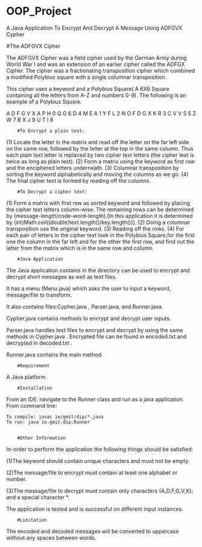 # OOP_Project
A Java Application To Encrypt And Decrypt A Message Using ADFGVX Cypher

#The ADFGVX Cipher
														
The ADFGVX Cipher was a field cipher used by the German Army during World War I and was an extension of an earlier cipher called the ADFGX Cipher. The cipher was a fractionating transposition cipher which combined a modified Polybius square with a single columnar transposition.

This cipher uses a keyword and a Polybius Square( A 6X6 Square containing all the letters from A-Z and numbers 0-9). The following is an example of a Polybius Square.

  A D F G V X
A P H 0 Q G 6
D 4 M E A 1 Y
F L 2 N O F D
G X K R 3 C V
V S 5 Z W 7 B
X J 9 U T I 8

		#To Encrypt a plain text: 

(1) Locate the letter in the matrix and read off the letter on the far left side on the same row, followed by the letter at the top in the same column.
	Thus each plain text letter is replaced by two cipher text letters (the cipher text is twice as long as plain text). 
(2) Form a matrix using the keyword as first row and the enciphered letters underneath.
(3) Columnar transposition by sorting the keyword alphabetically and moving the columns as we go.
(4) The final cipher text is formed by reading off the columns.

		#To Decrypt a cipher text:

(1) Form a matrix with first row as sorted keyword and followed by placing the cipher text letters column-wise.
	The remaining rows can be determined by (message-length/code-word-length).[In this application it is determined by (int)Math.ceil((double)text.length()/key.length())].
(2) Doing a columnar transposition use the original keyword.
(3) Reading off the rows. 
(4) For each pair of letters in the cipher text look in the Polybius Square,for the first one the column in the far left and for the other the first row,
	and find out the letter from the matrix which is in the same row and column.

		#Java Application

The Java application contains in the directory can be used to encrypt and decrypt short messages as well as text files.

It has a menu (Menu.java) which asks the user to input a keyword, message/file to transform.

It also contains files:Cypher.java , Parser.java, and Runner.java.

Cypher.java contains methods to encrypt and decrypt user inputs.

Parser.java handles text files to encrypt and decrypt by using the same methods in Cypher.java . Encrypted file can be found in encoded.txt and decrypted in decoded.txt .

Runner.java contains the main method.


		#Requirement
		
A Java platform.	

		#Installation

From an IDE: navigate to the Runner class and run as a java application.
From command line:
	
	To compile: javac ie/gmit/dip/*.java
	To run: java ie.gmit.dip.Runner

		
		#Other Information

In-order to perform the application the following things should be satisfied:		

(1)The keyword should contain unique characters and must not be empty.

(2)The message/file to encrypt must contain at least one alphabet or number.

(3)The message/file to decrypt must contain only characters {A,D,F,G,V,X}; and a special character *.

The application is tested and is successful on different input instances.

		#Limitation
		
The encoded and decoded messages will be converted to uppercase without any spaces between words.		
